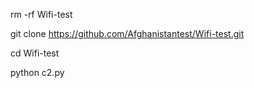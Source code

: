 
rm -rf Wifi-test

git clone
https://github.com/Afghanistantest/Wifi-test.git

cd Wifi-test

python c2.py
